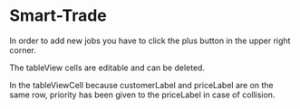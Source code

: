 Smart-Trade
===========

In order to add new jobs you have to click the plus button in the upper right corner.

The tableView cells are editable and can be deleted.

In the tableViewCell because customerLabel and priceLabel are on the same row, priority has been given to the priceLabel in case of collision.
